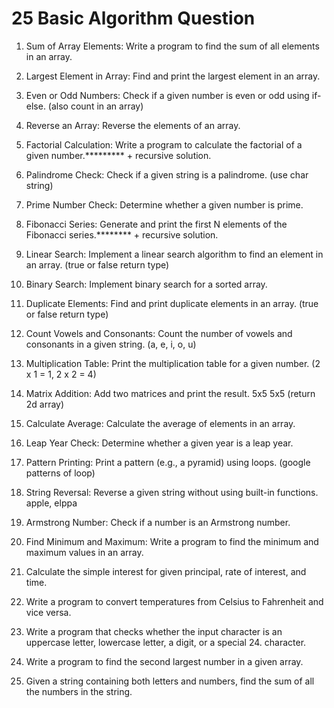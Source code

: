 # 25 Basic Algorithm Question

1. Sum of Array Elements: Write a program to find the sum of all elements in an array.

2. Largest Element in Array: Find and print the largest element in an array.

3. Even or Odd Numbers: Check if a given number is even or odd using if-else. (also count in an array)

4. Reverse an Array: Reverse the elements of an array.

5. Factorial Calculation: Write a program to calculate the factorial of a given number.********* + recursive solution.

6. Palindrome Check: Check if a given string is a palindrome. (use char string)

7. Prime Number Check: Determine whether a given number is prime.

8. Fibonacci Series: Generate and print the first N elements of the Fibonacci series.******** + recursive solution.

9. Linear Search: Implement a linear search algorithm to find an element in an array. (true or false return type)

10. Binary Search: Implement binary search for a sorted array. 

11. Duplicate Elements: Find and print duplicate elements in an array. (true or false return type)

12. Count Vowels and Consonants: Count the number of vowels and consonants in a given string. (a, e, i, o, u)

13. Multiplication Table: Print the multiplication table for a given number. (2 x 1 = 1, 2 x 2 = 4)

14. Matrix Addition: Add two matrices and print the result. 5x5 5x5 (return 2d array)

15. Calculate Average: Calculate the average of elements in an array.

16. Leap Year Check: Determine whether a given year is a leap year.

17. Pattern Printing: Print a pattern (e.g., a pyramid) using loops. (google patterns of loop)

18. String Reversal: Reverse a given string without using built-in functions. apple, elppa

19. Armstrong Number: Check if a number is an Armstrong number.

20. Find Minimum and Maximum: Write a program to find the minimum and maximum values in an array.

21. Calculate the simple interest for given principal, rate of interest, and time.

22. Write a program to convert temperatures from Celsius to Fahrenheit and vice versa.

23. Write a program that checks whether the input character is an uppercase letter, lowercase letter, a digit, or a special 24. character.

24. Write a program to find the second largest number in a given array.

25. Given a string containing both letters and numbers, find the sum of all the numbers in the string.
